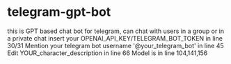 # telegram-gpt-bot
this is GPT based chat bot for telegram, can chat with users in a group or in a private chat
insert your OPENAI_API_KEY/TELEGRAM_BOT_TOKEN  in line 30/31
Mention your telegram bot username '@your_telegram_bot' in line 45
Edit YOUR_character_description in line 66
Model is in line 104,141,156
